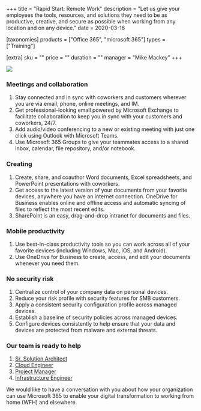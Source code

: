 +++
title = "Rapid Start: Remote Work"
description = "Let us give your employees the tools, resources, and solutions they need to be as productive, creative, and secure as possible when working from any location and on any device."
date = 2020-03-16

[taxonomies]
products = ["Office 365", "microsoft 365"]
types = ["Training"]

[extra]
sku = ""
price = ""
duration = ""
manager = "Mike Mackey"
+++

![](https://o365hq.com/images/711.png)

### Meetings and collaboration

1.  Stay connected and in sync with coworkers and customers wherever
    you are via email, phone, online meetings, and IM.
2.  Get professional-looking email powered by Microsoft Exchange to
    facilitate collaboration to keep you in sync with your customers and
    coworkers, 24/7.
3.  Add audio/video conferencing to a new or existing meeting with just
    one click using Outlook with Microsoft Teams.
4.  Use Microsoft 365 Groups to give your teammates access to a shared
    inbox, calendar, file repository, and/or notebook.

### Creating

1.  Create, share, and coauthor Word documents, Excel spreadsheets, and
    PowerPoint presentations with coworkers.
2.  Get access to the latest version of your documents from your
    favorite devices, anywhere you have an internet connection. OneDrive
    for Business enables online and offline access and automatic syncing
    of files to reflect the most recent edits.
3.  SharePoint is an easy, drag-and-drop intranet for documents and
    files.

### Mobile productivity

1.  Use best-in-class productivity tools so you can work across all
    of your favorite devices (including Windows, Mac, iOS, and Android).
2.  Use OneDrive for Business to create, access, and edit your documents
    whenever you need them.

### No security risk

1.  Centralize control of your company data on personal devices.
2.  Reduce your risk profile with security features for SMB
    customers.
3.  Apply a consistent security configuration profile across managed
    devices.
4.  Establish a baseline of security policies across managed devices.
5.  Configure devices consistently to help ensure that your data and
    devices are protected from malware and external threats.

### Our team is ready to help

1.  [Sr. Solution
    Architect](https://buymssoft.com/constructor/services?item=ITPWW460IMPOT)
2.  [Cloud
    Engineer](https://buymssoft.com/constructor/services?item=ITPWW430IMPOT)
3.  [Project
    Manager](https://buymssoft.com/constructor/services?item=ITPWW450IMPOT)
4.  [Infrastructure
    Engineer](https://buymssoft.com/constructor/services?item=docmmu)

We would like to have a conversation with you about how your
organization can use Microsoft 365 to enable your digital transformation to working from home (WFH) and elsewhere.

